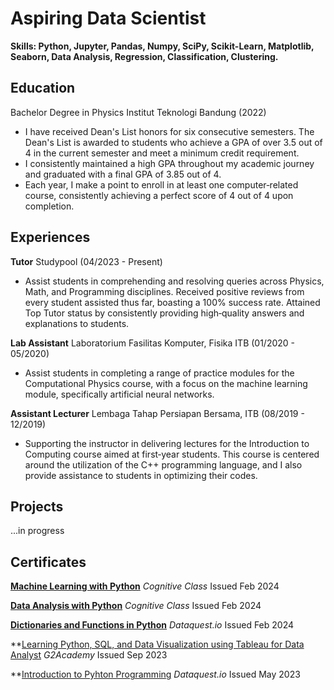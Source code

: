 # Aspiring Data Scientist
**Skills: Python, Jupyter, Pandas, Numpy, SciPy, Scikit-Learn, Matplotlib, Seaborn, Data Analysis, Regression, Classification, Clustering.**

## Education
Bachelor Degree in Physics
Institut Teknologi Bandung (2022)
- I have received Dean's List honors for six consecutive semesters. The Dean's List is awarded to students who achieve a GPA
of over 3.5 out of 4 in the current semester and meet a minimum credit requirement.
- I consistently maintained a high GPA throughout my academic journey and graduated with a final GPA of 3.85 out of 4.
- Each year, I make a point to enroll in at least one computer‑related course, consistently achieving a perfect score of 4 out of 4 upon completion.

## Experiences
**Tutor**
Studypool (04/2023 - Present)
- Assist students in comprehending and resolving queries across Physics, Math, and Programming disciplines. Received positive reviews from every student assisted thus far, boasting a 100% success rate. Attained Top Tutor status by consistently providing high‑quality answers and explanations to students.

**Lab Assistant**
Laboratorium Fasilitas Komputer, Fisika ITB (01/2020 - 05/2020)
- Assist students in completing a range of practice modules for the Computational Physics course, with a focus on the
machine learning module, specifically artificial neural networks.

**Assistant Lecturer**
Lembaga Tahap Persiapan Bersama, ITB (08/2019 - 12/2019)
- Supporting the instructor in delivering lectures for the Introduction to Computing course aimed at first‑year students. This course is centered around the utilization of the C++ programming language, and I also provide assistance to students in
optimizing their codes.

## Projects
...in progress

## Certificates
**[Machine Learning with Python](https://courses.cognitiveclass.ai/certificates/e77a4a173443420ebc6c94549e7a84c8)**
*Cognitive Class*
Issued Feb 2024

**[Data Analysis with Python](https://courses.cognitiveclass.ai/certificates/448f03939004432a95695f713617e2fd)**
*Cognitive Class*
Issued Feb 2024

**[Dictionaries and Functions in Python](https://app.dataquest.io/view_cert/N7LZ2KW3KL4HW463OBP0)**
*Dataquest.io*
Issued Feb 2024

**[Learning Python, SQL, and Data Visualization using Tableau for Data Analyst](https://g2labcms.s3-ap-southeast-1.amazonaws.com/certificates/1694513448421-certificate7393149720859009451.png)
*G2Academy*
Issued Sep 2023

**[Introduction to Pyhton Programming](https://app.dataquest.io/view_cert/18QIWA9GHSYXZUZVF3I3)
*Dataquest.io*
Issued May 2023

